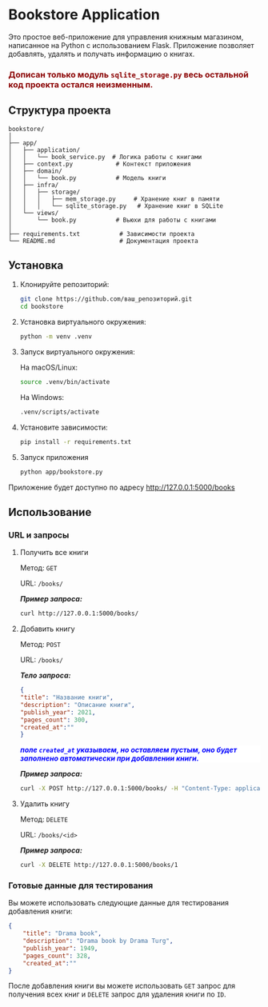 # Bookstore Application

Это простое веб-приложение для управления книжным магазином, написанное на Python с использованием Flask. Приложение позволяет добавлять, удалять и получать информацию о книгах.

  ### <div style="color:darkred"> **Дописан только модуль `sqlite_storage.py`  весь остальной код проекта остался неизменным.**</div>


## Структура проекта
    
    bookstore/
    │
    ├── app/
    │   ├── application/
    │   │   └── book_service.py  # Логика работы с книгами
    │   ├── context.py            # Контекст приложения
    │   ├── domain/
    │   │   └── book.py           # Модель книги
    │   ├── infra/
    │   │   ├── storage/
    │   │   │   ├── mem_storage.py     # Хранение книг в памяти
    │   │   │   └── sqlite_storage.py   # Хранение книг в SQLite
    │   └── views/
    │       └── book.py           # Вьюхи для работы с книгами
    │
    ├── requirements.txt           # Зависимости проекта
    └── README.md                  # Документация проекта
    

## Установка

1. Клонируйте репозиторий:

   ```bash
   git clone https://github.com/ваш_репозиторий.git
   cd bookstore
   ```

2. Установка виртуального окружения:
    ```bash
    python -m venv .venv 
    ```

3. Запуск виртуального окружения:
      
    На macOS/Linux:

    ``` bash
    source .venv/bin/activate
      ```


    На Windows:
    ``` bash
    .venv/scripts/activate 
    ```
4. Установите зависимости:
    ```bash
    pip install -r requirements.txt
    ```
5. Запуск приложения
      ``` bash
      python app/bookstore.py
      ```

Приложение будет доступно по адресу http://127.0.0.1:5000/books  
## Использование

### URL и запросы
1. Получить все книги

    Метод: `GET`

    URL: `/books/`

    ***Пример запроса:***

    ```bash
    curl http://127.0.0.1:5000/books/
    ```
2. Добавить книгу

    Метод: `POST`

    URL: `/books/`

    ***Тело запроса:***
    ``` json
    {
    "title": "Название книги",
    "description": "Описание книги",
    "publish_year": 2021,
    "pages_count": 300,
    "created_at":"" 
    }  
    ```
    ***<div style="color:blue; background-color:white "> поле `created_at` указываем, но оставляем пустым, оно будет заполнено автоматически при добавлении книги. </div>***
    
    ***Пример запроса:***
    ``` bash
    curl -X POST http://127.0.0.1:5000/books/ -H "Content-Type: application/json" -d '{"title": "Название книги", "description": "Описание книги", "publish_year": 2021, "pages_count": 300,"created_at": ""}'
    ```
3. Удалить книгу

    Метод: `DELETE`

    URL: `/books/<id>`

    ***Пример запроса:***
    ``` bash
    curl -X DELETE http://127.0.0.1:5000/books/1
    ```



### Готовые данные для тестирования
  Вы можете использовать следующие данные для тестирования добавления книги:

```json
{
    "title": "Drama book",
    "description": "Drama book by Drama Turg",
    "publish_year": 1949,
    "pages_count": 328,
    "created_at":""
}
```
После добавления книги вы можете использовать `GET` запрос для получения всех книг и `DELETE` запрос для удаления книги по `ID`.

